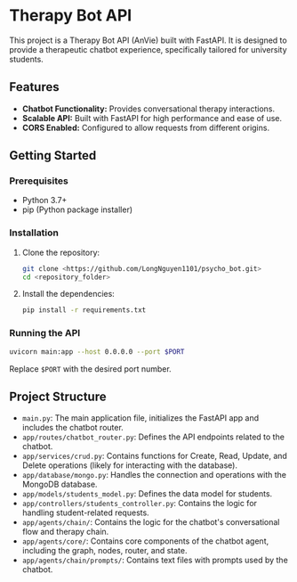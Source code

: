 # Therapy Bot API

This project is a Therapy Bot API (AnVie) built with FastAPI. It is designed to provide a therapeutic chatbot experience, specifically tailored for university students.

## Features

*   **Chatbot Functionality:** Provides conversational therapy interactions.
*   **Scalable API:** Built with FastAPI for high performance and ease of use.
*   **CORS Enabled:** Configured to allow requests from different origins.

## Getting Started

### Prerequisites

*   Python 3.7+
*   pip (Python package installer)

### Installation

1.  Clone the repository:

    ```bash
    git clone <https://github.com/LongNguyen1101/psycho_bot.git>
    cd <repository_folder>
    ```

2.  Install the dependencies:

    ```bash
    pip install -r requirements.txt
    ```

### Running the API
```bash
uvicorn main:app --host 0.0.0.0 --port $PORT
```

Replace `$PORT` with the desired port number.

## Project Structure

*   `main.py`: The main application file, initializes the FastAPI app and includes the chatbot router.
*   `app/routes/chatbot_router.py`: Defines the API endpoints related to the chatbot.
*   `app/services/crud.py`: Contains functions for Create, Read, Update, and Delete operations (likely for interacting with the database).
*   `app/database/mongo.py`: Handles the connection and operations with the MongoDB database.
*   `app/models/students_model.py`: Defines the data model for students.
*   `app/controllers/students_controller.py`: Contains the logic for handling student-related requests.
*   `app/agents/chain/`: Contains the logic for the chatbot's conversational flow and therapy chain.
*   `app/agents/core/`: Contains core components of the chatbot agent, including the graph, nodes, router, and state.
*   `app/agents/chain/prompts/`: Contains text files with prompts used by the chatbot.
